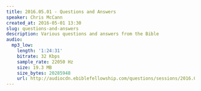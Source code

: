```yaml
---
title: 2016.05.01 - Questions and Answers
speaker: Chris McCann
created_at: 2016-05-01 13:30
slug: questions-and-answers
description: Various questions and answers from the Bible
audio:
  mp3_low:
    length: '1:24:31'
    bitrate: 32 Kbps
    sample_rate: 22050 Hz
    size: 19.3 MB
    size_bytes: 20285948
    url: http://audiocdn.ebiblefellowship.com/questions/sessions/2016.05.01_McCann_-_Questions_and_Answers.mp3
---
```

